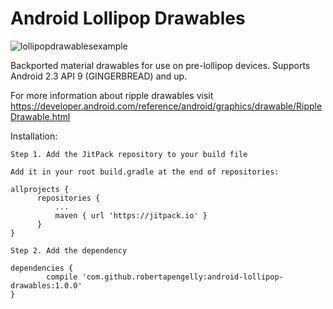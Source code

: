 # Android Lollipop Drawables

![lollipopdrawablesexample](https://cloud.githubusercontent.com/assets/5245027/21935050/ce4c0c1e-d9a3-11e6-9506-181e3190cae6.gif)

Backported material drawables for use on pre-lollipop devices. Supports Android 2.3 API 9 (GINGERBREAD) and up.

For more information about ripple drawables visit https://developer.android.com/reference/android/graphics/drawable/RippleDrawable.html

Installation:

    Step 1. Add the JitPack repository to your build file
    
    Add it in your root build.gradle at the end of repositories:
    
    allprojects {
		  repositories {
			  ...
			  maven { url 'https://jitpack.io' }
		  }
	}
    
    Step 2. Add the dependency
    
    dependencies {
	        compile 'com.github.robertapengelly:android-lollipop-drawables:1.0.0'
	}
